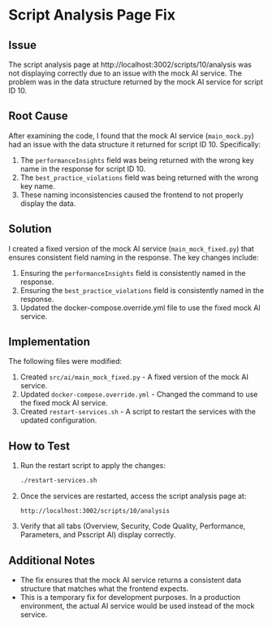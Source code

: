 # Script Analysis Page Fix

## Issue

The script analysis page at http://localhost:3002/scripts/10/analysis was not displaying correctly due to an issue with the mock AI service. The problem was in the data structure returned by the mock AI service for script ID 10.

## Root Cause

After examining the code, I found that the mock AI service (`main_mock.py`) had an issue with the data structure it returned for script ID 10. Specifically:

1. The `performanceInsights` field was being returned with the wrong key name in the response for script ID 10.
2. The `best_practice_violations` field was being returned with the wrong key name.
3. These naming inconsistencies caused the frontend to not properly display the data.

## Solution

I created a fixed version of the mock AI service (`main_mock_fixed.py`) that ensures consistent field naming in the response. The key changes include:

1. Ensuring the `performanceInsights` field is consistently named in the response.
2. Ensuring the `best_practice_violations` field is consistently named in the response.
3. Updated the docker-compose.override.yml file to use the fixed mock AI service.

## Implementation

The following files were modified:

1. Created `src/ai/main_mock_fixed.py` - A fixed version of the mock AI service.
2. Updated `docker-compose.override.yml` - Changed the command to use the fixed mock AI service.
3. Created `restart-services.sh` - A script to restart the services with the updated configuration.

## How to Test

1. Run the restart script to apply the changes:
   ```bash
   ./restart-services.sh
   ```

2. Once the services are restarted, access the script analysis page at:
   ```
   http://localhost:3002/scripts/10/analysis
   ```

3. Verify that all tabs (Overview, Security, Code Quality, Performance, Parameters, and Psscript AI) display correctly.

## Additional Notes

- The fix ensures that the mock AI service returns a consistent data structure that matches what the frontend expects.
- This is a temporary fix for development purposes. In a production environment, the actual AI service would be used instead of the mock service.
